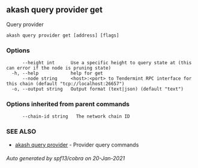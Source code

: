 ## akash query provider get

Query provider

```
akash query provider get [address] [flags]
```

### Options

```
      --height int      Use a specific height to query state at (this can error if the node is pruning state)
  -h, --help            help for get
      --node string     <host>:<port> to Tendermint RPC interface for this chain (default "tcp://localhost:26657")
  -o, --output string   Output format (text|json) (default "text")
```

### Options inherited from parent commands

```
      --chain-id string   The network chain ID
```

### SEE ALSO

* [akash query provider](akash_query_provider.md)	 - Provider query commands

###### Auto generated by spf13/cobra on 20-Jan-2021
